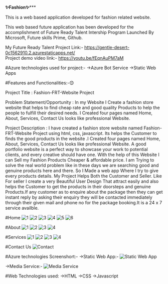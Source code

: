   ****************✨Fashion✨*******************
                                       
This is a web based application developed for fashion related website.

This web based future application has been developed for the accomplishment of Future Ready Talent Intership Program Launched By Microsoft, Future skills Prime, Github. 

My Future Ready Talent Project Link:- https://gentle-desert-0c1562910.2.azurestaticapps.net/      
Project demo video link:- https://youtu.be/fEqnAuPM7aM

#Azure technologies used for project:-
->Azure Bot Service
->Static Web Apps

#Features and Functionalities:-😊

Project Title : Fashion-FRT-Website Project

Problem Statement/Opportunity : In my Website I Create a fashion store website that helps to find cheap rate and good quality Products to help the people to fulfill their desired needs. I Created four pages named Home, About, Services, Contact Us looks like professional Website.

Project Description : I have created a fashion store website named Fashion-FRT-Website Project using html, css, javascript. Its helps the Customer to finds the good products in the website .I Created four pages named Home, About, Services, Contact Us looks like professional Website. A good portfolio website is a perfect way to showcase your work to potential clients, and every creative should have one. With the help of this Website I can Sell my Fashion Products Cheaper & affordable price. I am Trying to solve the real world problem like in these days we are searching good and genuine products here and there. So I Made a web app Where I try to give every products details. My Project Helps Both the Customer and Seller. Like For seller I create a very Beautiful User Design That attract easily and also helps the Customer to get the products in their doorsteps and genuine Products.If any customer as to enquire about the package then they can get instant reply by asking their enquiry they will be contacted immediately through their given mail and phone no for the package booking.It is a 24 x 7 service availble.


#Home
![1](https://user-images.githubusercontent.com/109533920/209975726-82a5daa7-c311-449f-b79b-b2ac6a5efc3f.png)
![2](https://user-images.githubusercontent.com/109533920/209975729-5cd14aab-9558-4e52-afe8-e43858b213c8.png)
![3](https://user-images.githubusercontent.com/109533920/209975744-90bf2f8a-eb27-49f1-9445-473ce69e4dab.png)
![4](https://user-images.githubusercontent.com/109533920/209975754-35e863cb-eee9-4aaa-a6f4-b15377e3aebb.png)
![5](https://user-images.githubusercontent.com/109533920/209975769-73021c8b-ed69-42cd-8626-383623cdec14.png)
![6](https://user-images.githubusercontent.com/109533920/209975794-6614cc20-d9a3-4f24-b54c-91ac755221d5.png)

#About
![1](https://user-images.githubusercontent.com/109533920/209978950-68d593da-f350-415c-9ebf-b1f8cc72eb7b.png)
![2](https://user-images.githubusercontent.com/109533920/209978976-6a393737-eab6-44a2-8812-34c7a89e8d52.png)
![3](https://user-images.githubusercontent.com/109533920/209978985-cf2c817b-c42b-4c66-b95f-116076c010b2.png)
![4](https://user-images.githubusercontent.com/109533920/209978996-0968f6de-ac2f-4d26-b834-09440850b5e8.png)

#Services
![1](https://user-images.githubusercontent.com/109533920/209979466-836bd923-8e0a-4d34-9dd0-629b1680896b.png)
![2](https://user-images.githubusercontent.com/109533920/209979471-fd8b8bd6-970e-4a35-b811-6b84d3d5e306.png)
![3](https://user-images.githubusercontent.com/109533920/209979476-64e79909-08de-4bbf-9539-e5faa4771052.png)
![4](https://user-images.githubusercontent.com/109533920/209979490-a0118edd-825d-46e9-a4de-321643163a10.png)

#Contact Us 
![Contact](https://user-images.githubusercontent.com/109533920/209979605-a70a166f-e728-4fbb-accc-4c179f2001ea.png)

#Azure technologies Screenshort:-
->Static Web App:-
![Static Web App](https://user-images.githubusercontent.com/109533920/215559693-b1e80ab9-e416-4471-8429-a7172e98b02e.png)

->Media Service:-
![Media Service](https://user-images.githubusercontent.com/109533920/215559712-f65ba14a-13a9-4643-8ce9-a363801b37d1.png)

#Web Technologies used: 
->HTML
->CSS
->Javascript


